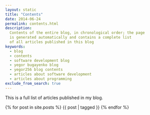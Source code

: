 ```yaml
---
layout: static
title: "Contents"
date: 2014-06-24
permalink: contents.html
description:
  Contents of the entire blog, in chronological order; the page
  is generated automatically and contains a complete list
  of all articles published in this blog
keywords:
  - blog
  - contents
  - software development blog
  - yegor bugayenko blog
  - yegor256 blog contents
  - articles about software development
  - articles about programming
exclude_from_search: true
---
```


This is a full list of articles published in my blog.

{% for post in site.posts %}
  {{ post | tagged }}
{% endfor %}
